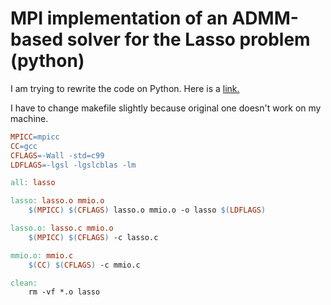 # MPI implementation of an ADMM-based solver for the Lasso problem (python)
I am trying to rewrite the code on Python. Here is a [link.](http://web.stanford.edu/~boyd/papers/admm/mpi/) 

I have to change makefile slightly because original one doesn't work on my machine.

```makefile
MPICC=mpicc
CC=gcc
CFLAGS=-Wall -std=c99 
LDFLAGS=-lgsl -lgslcblas -lm

all: lasso

lasso: lasso.o mmio.o
	$(MPICC) $(CFLAGS) lasso.o mmio.o -o lasso $(LDFLAGS)

lasso.o: lasso.c mmio.o
	$(MPICC) $(CFLAGS) -c lasso.c

mmio.o: mmio.c
	$(CC) $(CFLAGS) -c mmio.c

clean:
	rm -vf *.o lasso
```
